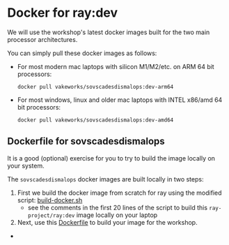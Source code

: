 # Docker for ray:dev

We will use the workshop's latest docker images built for the two main processor architectures.

You can simply pull these docker images as follows:

- For most modern mac laptops with silicon M1/M2/etc. on ARM 64 bit processors:
    ```%sh
    docker pull vakeworks/sovscadesdismalops:dev-arm64
    ```
- For most windows, linux and older mac laptops with INTEL x86/amd 64 bit processors:
    ```%sh
    docker pull vakeworks/sovscadesdismalops:dev-amd64
    ```

## Dockerfile for sovscadesdismalops

It is a good (optional) exercise for you to try to build the image locally on your system.

The `sovscadesdismalops` docker images are built locally in two steps:

1. First we build the docker image from scratch for ray using the modified script: [build-docker.sh](https://github.com/VakeWorks/SovScaDesDisMaLOps/blob/main/dev/build-docker.sh) 
    - see the comments in the first 20 lines of the script to build this `ray-project/ray:dev` image locally on your laptop
1. Next, use this [Dockerfile](https://github.com/VakeWorks/SovScaDesDisMaLOps/blob/main/dev/Dockerfile) to build your image for the workshop.

-
